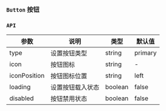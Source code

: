 ### `Button` 按钮

<ClientOnly>
<template>
  <ShowComponent label="类型">
    <template #component-body>
      <ShowComponentItem>
        <smile-button>Primary</smile-button>
      </ShowComponentItem>
      <ShowComponentItem>
        <smile-button type="secondary">Secondary</smile-button>
      </ShowComponentItem>
      <ShowComponentItem>
        <smile-button type="success">Success</smile-button>
      </ShowComponentItem>
      <ShowComponentItem>
        <smile-button type="warning">Warning</smile-button>
      </ShowComponentItem>
      <ShowComponentItem>
        <smile-button type="danger">Danger</smile-button>
      </ShowComponentItem>
      <ShowComponentItem>
        <smile-button type="info">Info</smile-button>
      </ShowComponentItem>
    </template>
  <template #component-code>

  ```vue
  <smile-button>Primary</smile-button>
  <smile-button type="secondary">Secondary</smile-button>
  <smile-button type="success">Success</smile-button>
  <smile-button type="warning">Warning</smile-button>
  <smile-button type="danger">Danger</smile-button>
  <smile-button type="info">Info</smile-button>
  ```
  </template>
  </ShowComponent>
  <ShowComponent label="图标">
    <template #component-body>
      <ShowComponentItem>
        <smile-button icon="thumbs-up">Primary</smile-button>
      </ShowComponentItem>
      <ShowComponentItem>
        <smile-button icon="download" type="secondary">Secondary</smile-button>
      </ShowComponentItem>
      <ShowComponentItem>
        <smile-button 
          icon="setting" 
          type="success"
          icon-position="right"
        >
          Success
        </smile-button>
      </ShowComponentItem>
      <ShowComponentItem>
        <smile-button 
          type="warning"
          icon="tick"
          icon-position="right"
        >
          Warning
        </smile-button>
      </ShowComponentItem>
    </template>
    <template #component-code>
  
  ```vue
  <smile-button icon="thumbs-up">Primary</smile-button>
  <smile-button icon="download" type="secondary">Secondary</smile-button>
  <smile-button 
    icon="setting" 
    type="success"
    icon-position="right"
  >
    Success
  </smile-button>
  <smile-button 
    type="warning"
    icon="tick"
    icon-position="right"
  >
    Warning
  </smile-button>
  ```
  </template>
  </ShowComponent>
  <ShowComponent label="加载中">
    <template #component-body>
      <ShowComponentItem>
        <smile-button 
          type="success"
          :loading="loading1"
          @click="onClick('loading1')"
        >
          Success
        </smile-button>
      </ShowComponentItem>
      <ShowComponentItem>
        <smile-button 
          icon="setting" 
          type="info"
          :loading="loading2"
          @click="onClick('loading2')"
        >
          Info
        </smile-button>
      </ShowComponentItem>
      <ShowComponentItem>
        <smile-button 
          type="warning"
          icon="tick"
          icon-position="right"
          :loading="loading3"
          @click="onClick('loading3')"
        >
          Warning
        </smile-button>
      </ShowComponentItem>
      <ShowComponentItem>
        <smile-button 
          type="danger"
          icon="thumbs-up"
          :loading="true"
        >
          Danger
        </smile-button>
      </ShowComponentItem>
    </template>
    <template #component-code>
  
  ```vue
  <template>
    <smile-button 
      type="success"
      :loading="loading1"
      @click="onClick('loading1')"
    >
      Success
    </smile-button>
    <smile-button 
      icon="setting" 
      type="info"
      :loading="loading2"
      @click="onClick('loading2')"
    >
      Info
    </smile-button>
    <smile-button 
      type="warning"
      icon="tick"
      icon-position="right"
      :loading="loading3"
      @click="onClick('loading3')"
    >
      Warning
    </smile-button>
    <smile-button 
      type="danger"
      icon="thumbs-up"
      :loading="true"
    >
      Danger
    </smile-button>
  </template>
  <script>
    export default {
      data() {
        return {
          loading1: false,
          loading2: false,
          loading3: false
        }
      },
      methods: {
        onClick(loading) {
          this[loading] = true
          setTimeout(() => {
            this[loading] = false
          },2000)
        }
      }
    }
  </script>
  ```
   </template>
  </ShowComponent>
  <ShowComponent label="按钮组">
    <template #component-body>
      <ShowComponentItem>
        <smile-button-group>
          <smile-button 
            icon="left"
            type="secondary"
          >
            left
          </smile-button>
          <smile-button
            type="secondary"
          >
            middle
          </smile-button>
          <smile-button
            type="secondary"
            icon="right"
            icon-position="right"
          >
            right
          </smile-button>
        </smile-button-group>  
      </ShowComponentItem>
      <ShowComponentItem>
        <smile-button-group>
          <smile-button 
            icon="left"
          >
            left
          </smile-button>
          <smile-button>
            middle
          </smile-button>
          <smile-button
            icon="right"
            icon-position="right"
          >
            right
          </smile-button>
        </smile-button-group>  
      </ShowComponentItem>
    </template>
    <template #component-code>
    
  ```vue
<smile-button-group>
  <smile-button 
    icon="s-left"
    type="secondary"
  >
    left
  </smile-button>
  <smile-button
    type="secondary"
  >
    middle
  </smile-button>
  <smile-button
    type="secondary"
    icon="s-right"
  >
    right
  </smile-button>
</smile-button-group>
<smile-button-group>
 <smile-button 
   icon="left"
 >
   left
 </smile-button>
 <smile-button>
   middle
 </smile-button>
 <smile-button
   icon="right"
   icon-position="right"
 >
   right
 </smile-button>
</smile-button-group>  
  ```
   </template>
  </ShowComponent>
</template>
</ClientOnly>

<script>
export default {
  data() {
    return {
      loading1: false,
      loading2: false,
      loading3: false
    }
  },
  mounted() {
    
  },
  methods: {
    onClick(loading) {
      this[loading] = true
      setTimeout(() => {
        this[loading] = false
      },2000)
    }
  }
};
</script>

### `API`
|    参数      | 说明 | 类型 | 默认值 |
| ----------   | ---  | ---- | ------ | 
| type         | 设置按钮类型  |string| primary|
| icon         | 按钮图标  | string | - |
| iconPosition | 按钮图标位置  | string | left |
| loading      | 设置按钮载入状态  | boolean | false |
| disabled     | 按钮禁用状态  | boolean | false|
